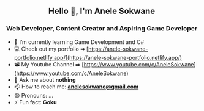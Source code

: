 <h2 align="center"> Hello 👋, I'm Anele Sokwane</h3>
<h3 align="center">Web Developer, Content Creator and Aspiring Game Developer</h3>


- 🌱 I’m currently learning Game Development and C#
- 💻 Check out my portfolio ➡ [https://anele-sokwane-portfolio.netlify.app/](https://anele-sokwane-portfolio.netlify.app/)
- 📽 My Youtube Channel ➡ [https://www.youtube.com/c/AneleSokwane](https://www.youtube.com/c/AneleSokwane)
- 💬 Ask me about <b>nothing</b>
- 📫 How to reach me: **anelesokwane@gmail.com**
- 😄 Pronouns: ...
- ⚡ Fun fact: <b>Goku</b>
